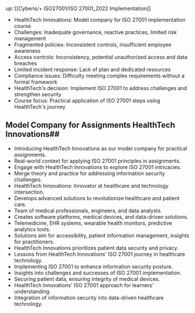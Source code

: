 up::[[Cyberis/+ ISO27001/ISO 27001_2022  Implementation]]

- HealthTech Innovations: Model company for ISO 27001 implementation course
- Challenges: Inadequate governance, reactive practices, limited risk management
- Fragmented policies: Inconsistent controls, insufficient employee awareness
- Access controls: Inconsistency, potential unauthorized access and data breaches
- Limited incident response: Lack of plan and dedicated resources
- Compliance issues: Difficulty meeting complex requirements without a formal framework
- HealthTech's decision: Implement ISO 27001 to address challenges and strengthen security
- Course focus: Practical application of ISO 27001 steps using HealthTech's journey

## Model Company for Assignments HealthTech Innovations##

- Introducing HealthTech Innovations as our model company for practical assignments.
- Real-world context for applying ISO 27001 principles in assignments.
- Engage with HealthTech Innovations to explore ISO 27001 intricacies.
- Merge theory and practice for addressing information security challenges.
- HealthTech Innovations: Innovator at healthcare and technology intersection.
- Develops advanced solutions to revolutionize healthcare and patient care.
- Team of medical professionals, engineers, and data analysts.
- Creates software platforms, medical devices, and data-driven solutions.
- Telemedicine, EHR systems, wearable health monitors, predictive analytics tools.
- Solutions aim for accessibility, patient information management, insights for practitioners.
- HealthTech Innovations prioritizes patient data security and privacy.
- Lessons from HealthTech Innovations' ISO 27001 journey in healthcare technology.
- Implementing ISO 27001 to enhance information security posture.
- Insights into challenges and successes of ISO 27001 implementation.
- Securing patient data, ensuring integrity of medical devices.
- HealthTech Innovations' ISO 27001 approach for learners' understanding.
- Integration of information security into data-driven healthcare technology.
